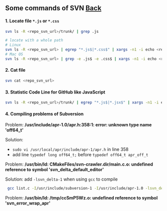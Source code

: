 ## Some commands of SVN [Back](./qa.md)

#### 1. Locate file `*.js` or `*.css`

```bash
svn ls -R <repo_svn_url>/trunk/ | grep .js

# locate with a whole path
# Linux
svn ls -R <repo_svn_url> | egrep "*.js$|*.css$" | xargs -n1 -i echo <repo_svn_url>/trunk/{} | awk "{print $1$2}"
# Mac OS
svn ls -R <repo_svn_url> | grep -e .js$ -e .css$ | xargs -n1 -i echo <repo_svn_url>/trunk/{} | awk "{print $1$2}"
```

#### 2. Cat file

```bash
svn cat <repo_svn_url>
```

#### 3. Statistic Code Line for GitHub like JavaScript

```bash
svn ls -R <repo_svn_url>/trunk/ | egrep "*.js$|*.jsx$" | xargs -n1 -i echo <repo_svn_url>/trunk/{} | awk "{print $1$2}" | xargs svn cat | grep -v ^$ | wc -l
```

#### 4. Compiling problems of Subversion

Problem: **/usr/include/apr-1.0/apr.h:358:1: error: unknown type name 'off64_t'**

Solution: 
- `sudo vi /usr/local/apr/include/apr-1/apr.h` in line 358
- add line `typedef long off64_t;` before `typedef off64_t apr_off_t`

Problem: **/usr/bin/ld: CMakeFiles/svn-crawler.dir/main.c.o: undefined reference to symbol 'svn_delta_default_editor'**

Solution: add `-lsvn_delta-1` when using `gcc` to compile

```bash
 gcc list.c -I/usr/include/subversion-1 -I/usr/include/apr-1.0 -lsvn_delta-1 -lsvn_ra-1 -lsvn_client-1 -o list
```

Problem: **/usr/bin/ld: /tmp/ccSmP5Wz.o: undefined reference to symbol 'svn_error_wrap_apr'**
